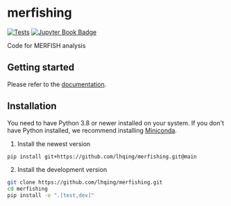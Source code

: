 # merfishing

[![Tests](https://img.shields.io/github/workflow/status/lhqing/merfishing/Test/main)](https://github.com/lhqing/merfishing/actions/workflows/test.yml)
[![Jupyter Book Badge](https://jupyterbook.org/badge.svg)](https://lhqing.github.io/merfishing/intro.html)

Code for MERFISH analysis

## Getting started

Please refer to the [documentation](https://lhqing.github.io/merfishing/intro.html).

## Installation

You need to have Python 3.8 or newer installed on your system. If you don't have
Python installed, we recommend installing [Miniconda](https://docs.conda.io/en/latest/miniconda.html).

1. Install the newest version

```bash
pip install git+https://github.com/lhqing/merfishing.git@main
```

2. Install the development version

```bash
git clone https://github.com/lhqing/merfishing.git
cd merfishing
pip install -e ".[test,dev]"
```
